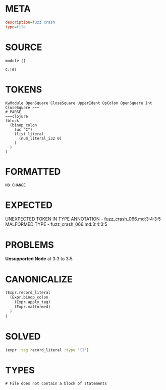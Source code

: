 # META
~~~ini
description=fuzz crash
type=file
~~~
# SOURCE
~~~roc
module []

C:[0]
~~~
# TOKENS
~~~text
KwModule OpenSquare CloseSquare UpperIdent OpColon OpenSquare Int CloseSquare ~~~
# PARSE
~~~clojure
(block
  (binop_colon
    (uc "C")
    (list_literal
      (num_literal_i32 0)
    )
  )
)
~~~
# FORMATTED
~~~roc
NO CHANGE
~~~
# EXPECTED
UNEXPECTED TOKEN IN TYPE ANNOTATION - fuzz_crash_066.md:3:4:3:5
MALFORMED TYPE - fuzz_crash_066.md:3:4:3:5
# PROBLEMS
**Unsupported Node**
at 3:3 to 3:5

# CANONICALIZE
~~~clojure
(Expr.record_literal
  (Expr.binop_colon
    (Expr.apply_tag)
    (Expr.malformed)
  )
)
~~~
# SOLVED
~~~clojure
(expr :tag record_literal :type "{}")
~~~
# TYPES
~~~roc
# File does not contain a block of statements
~~~
